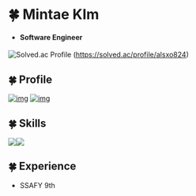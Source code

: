 # 🍀 Mintae KIm

* #### **Software Engineer**
![Solved.ac Profile](http://mazassumnida.wtf/api/v2/generate_badge?boj=alsxo824)
(https://solved.ac/profile/alsxo824)

## 🍀 Profile

</div>

[![img](https://img.shields.io/badge/Gmail-EA4335?style=for-the-badge&logo=Gmail&logoColor=white)](mailto:alsxo82425@gmail.com) [![img](https://img.shields.io/badge/Tistory-000000?style=for-the-badge&logo=Tistory&logoColor=white)](https://minsoonsday.tistory.com/)

</div>

## 🍀 Skills

</div>

<img src="https://img.shields.io/badge/GitHub-181717?style=for-the-badge&logo=GitHub&logoColor=white"/><img src="https://img.shields.io/badge/i'm-starter-green"/>

</div>



## 🍀 Experience

- SSAFY 9th
